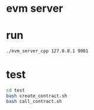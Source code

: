 # evm server

# run
```bash
./evm_server_cpp 127.0.0.1 9001
```

# test
```bash
cd test
bash create_contract.sh 
bash call_contract.sh 
```